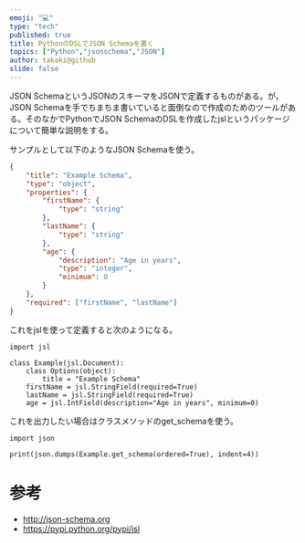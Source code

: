 ```yaml
---
emoji: "💻"
type: "tech"
published: true
title: PythonのDSLでJSON Schemaを書く
topics: ["Python","jsonschema","JSON"]
author: takaki@github
slide: false
---
```

JSON SchemaというJSONのスキーマをJSONで定義するものがある。が，JSON Schemaを手でちまちま書いていると面倒なので作成のためのツールがある。そのなかでPythonでJSON SchemaのDSLを作成したjslというパッケージについて簡単な説明をする。

サンプルとして以下のようなJSON Schemaを使う。

```JSON
{
	"title": "Example Schema",
	"type": "object",
	"properties": {
		"firstName": {
			"type": "string"
		},
		"lastName": {
			"type": "string"
		},
		"age": {
			"description": "Age in years",
			"type": "integer",
			"minimum": 0
		}
	},
	"required": ["firstName", "lastName"]
}
```

これをjslを使って定義すると次のようになる。

```python3
import jsl

class Example(jsl.Document):
    class Options(object):
        title = "Example Schema"
    firstName = jsl.StringField(required=True)
    lastName = jsl.StringField(required=True)
    age = jsl.IntField(description="Age in years", minimum=0)
```

これを出力したい場合はクラスメソッドのget_schemaを使う。

```python3
import json

print(json.dumps(Example.get_schema(ordered=True), indent=4))
```

# 参考
* http://json-schema.org
* https://pypi.python.org/pypi/jsl
